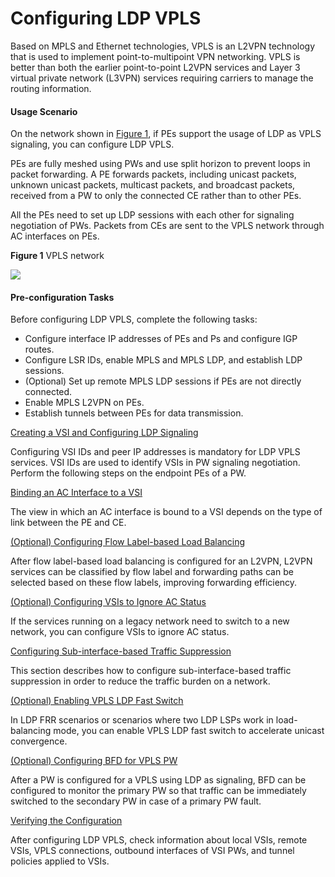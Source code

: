 Configuring LDP VPLS
====================

Based on MPLS and Ethernet technologies, VPLS is an L2VPN
technology that is used to implement point-to-multipoint VPN networking.
VPLS is better than both the earlier point-to-point L2VPN services
and Layer 3 virtual private network (L3VPN) services requiring carriers
to manage the routing information.

#### Usage Scenario

On the network shown in [Figure 1](#EN-US_TASK_0172370092__fig_dc_vrp_vpls_cfg_500301), if
PEs support the usage of LDP as VPLS signaling, you can configure
LDP VPLS.

PEs are fully meshed using PWs and use split horizon
to prevent loops in packet forwarding. A PE forwards packets, including
unicast packets, unknown unicast packets, multicast packets, and broadcast
packets, received from a PW to only the connected CE rather than to
other PEs.

All the PEs need to set up LDP sessions with each
other for signaling negotiation of PWs. Packets from CEs are sent
to the VPLS network through AC interfaces on PEs.

**Figure 1** VPLS network
  
![](images/fig_dc_vrp_vpls_cfg_500301.png)  



#### Pre-configuration Tasks

Before configuring
LDP VPLS, complete the following tasks:

* Configure interface IP addresses of PEs and Ps and configure
  IGP routes.
* Configure LSR IDs, enable MPLS and MPLS LDP, and establish
  LDP sessions.
* (Optional) Set up remote MPLS LDP sessions if PEs are not directly
  connected.
* Enable MPLS L2VPN on PEs.
* Establish tunnels between PEs for data transmission.


[Creating a VSI and Configuring LDP Signaling](../../../../software/nev8r10_vrpv8r16/user/vrp/dc_vrp_vpls_cfg_5004.html)

Configuring VSI IDs and peer IP addresses is mandatory for LDP VPLS services. VSI IDs are used to identify VSIs in PW signaling negotiation. Perform the following steps on the endpoint PEs of a PW.

[Binding an AC Interface to a VSI](../../../../software/nev8r10_vrpv8r16/user/vrp/dc_vrp_vpls_cfg_5005.html)

The view in which an AC interface is bound to a VSI depends on the type of link between the PE and CE.

[(Optional) Configuring Flow Label-based Load Balancing](../../../../software/nev8r10_vrpv8r16/user/vrp/dc_vrp_vpls_cfg_5074.html)

After flow label-based load balancing is configured for an L2VPN, L2VPN services can be classified by flow label and forwarding paths can be selected based on these flow labels, improving forwarding efficiency.

[(Optional) Configuring VSIs to Ignore AC Status](../../../../software/nev8r10_vrpv8r16/user/vrp/dc_vrp_vpls_cfg_5006.html)

If the services running on a legacy network need to switch to a new network, you can configure VSIs to ignore AC status.

[Configuring Sub-interface-based Traffic Suppression](../../../../software/nev8r10_vrpv8r16/user/ne/dc_ne_traff-supress_cfg_5005_copy.html)

This section describes how to configure sub-interface-based traffic suppression in order to reduce the traffic burden on a network.

[(Optional) Enabling VPLS LDP Fast Switch](../../../../software/nev8r10_vrpv8r16/user/ne/dc_ne_vpls_cfg_5012_1.html)

In LDP FRR scenarios or scenarios where two LDP LSPs work in load-balancing mode, you can enable VPLS LDP fast switch to accelerate unicast convergence.

[(Optional) Configuring BFD for VPLS PW](../../../../software/nev8r10_vrpv8r16/user/vrp/dc_vrp_vpls_cfg_6057.html)

After a PW is configured for a VPLS using LDP as signaling, BFD can be configured to monitor the primary PW so that traffic can be immediately switched to the secondary PW in case of a primary PW fault.

[Verifying the Configuration](../../../../software/nev8r10_vrpv8r16/user/vrp/dc_vrp_vpls_cfg_5008.html)

After configuring LDP VPLS, check information about local VSIs, remote VSIs, VPLS connections, outbound interfaces of VSI PWs, and tunnel policies applied to VSIs.